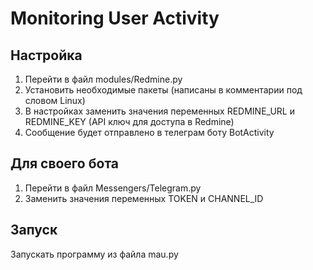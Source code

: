 # Monitoring User Activity

## Настройка

1. Перейти в файл modules/Redmine.py
2. Установить необходимые пакеты (написаны в комментарии под словом Linux)
3. В настройках заменить значения переменных REDMINE_URL и REDMINE_KEY (API ключ для доступа в Redmine)
4. Сообщение будет отправлено в телеграм боту BotActivity

## Для своего бота

1. Перейти в файл Messengers/Telegram.py
2. Заменить значения переменных TOKEN и CHANNEL_ID

## Запуск

Запускать программу из файла mau.py


